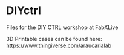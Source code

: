 # DIYctrl
Files for the DIY CTRL workshop at FabXLive

3D Printable cases can be found here: https://www.thingiverse.com/araucarialab
